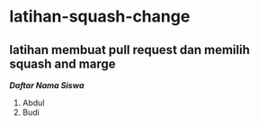 latihan-squash-change
===
latihan membuat pull request dan memilih squash and marge
---
***Daftar Nama Siswa***
1. Abdul
2. Budi
